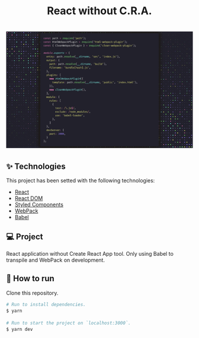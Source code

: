 <h1 align="center">React without C.R.A.</h1>

<h1 align="center"><img src="./src/img/nocra.png" /></h1>

## ✨ Technologies

This project has been setted with the following technologies:

- [React](https://reactjs.org/)
- [React DOM](https://pt-br.reactjs.org/docs/react-dom.html)
- [Styled Components](https://styled-components.com/)
- [WebPack](https://webpack.js.org/)
- [Babel](https://babeljs.io/)

## 💻 Project

React application without Create React App tool. Only using Babel to transpile and WebPack on development.

## 🚀 How to run

Clone this repository.
```bash
# Run to install dependencies.
$ yarn

# Run to start the project on `localhost:3000`.
$ yarn dev
```
